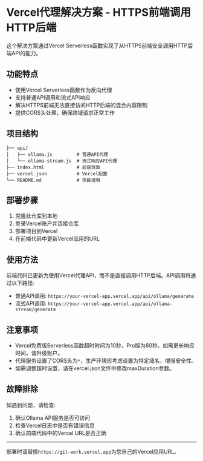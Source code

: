 # Vercel代理解决方案 - HTTPS前端调用HTTP后端

这个解决方案通过Vercel Serverless函数实现了从HTTPS前端安全调用HTTP后端API的能力。

## 功能特点

- 使用Vercel Serverless函数作为反向代理
- 支持普通API调用和流式API响应
- 解决HTTPS前端无法直接访问HTTP后端的混合内容限制
- 提供CORS头处理，确保跨域请求正常工作

## 项目结构

```
├── api/
│   ├── ollama.js         # 普通API代理
│   └── ollama-stream.js  # 流式响应API代理
├── index.html            # 前端页面
├── vercel.json           # Vercel配置
└── README.md             # 项目说明
```

## 部署步骤

1. 克隆此仓库到本地
2. 登录Vercel账户并连接仓库
3. 部署项目到Vercel
4. 在前端代码中更新Vercel应用的URL

## 使用方法

前端代码已更新为使用Vercel代理API，而不是直接调用HTTP后端。API调用将通过以下路径:

- 普通API调用: `https://your-vercel-app.vercel.app/api/ollama/generate`
- 流式API调用: `https://your-vercel-app.vercel.app/api/ollama-stream/generate`

## 注意事项

- Vercel免费版Serverless函数超时时间为10秒，Pro版为60秒。如需更长响应时间，请升级账户。
- 代理服务设置了CORS头为`*`，生产环境应考虑设置为特定域名，增强安全性。
- 如需调整超时设置，请在vercel.json文件中修改maxDuration参数。

## 故障排除

如遇到问题，请检查:

1. 确认Ollama API服务是否可访问
2. 检查Vercel日志中是否有错误信息
3. 确认前端代码中的Vercel URL是否正确

---

部署时请替换`https://git-work.vercel.app`为您自己的Vercel应用URL。 